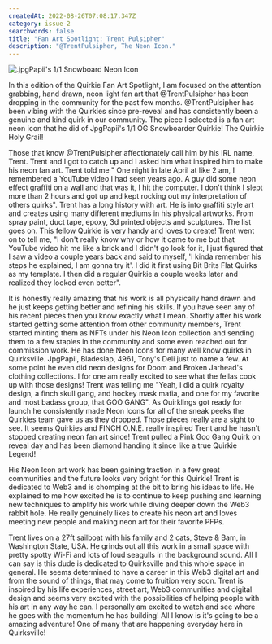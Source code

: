 ```yaml
---
createdAt: 2022-08-26T07:08:17.347Z
category: issue-2
searchwords: false
title: "Fan Art Spotlight: Trent Pulsipher"
description: "@TrentPulsipher, The Neon Icon."
---
```

![](/img/screenshot_20220825-235831_twitter.jpg ".jpgPapii's 1/1 Snowboard Neon Icon")

In this edition of the Quirkie Fan Art Spotlight, I am focused on the attention grabbing, hand drawn, neon light fan art that @TrentPulsipher has been dropping in the community for the past few months. @TrentPulsipher has been vibing with the Quirkies since pre-reveal and has consistently been a genuine and kind quirk in our community. The piece I selected is a fan art neon icon that he did of JpgPapii's 1/1 OG Snowboarder Quirkie! The Quirkie Holy Grail! 

Those that know @TrentPulsipher affectionately call him by his IRL name, Trent. Trent and I got to catch up and I asked him what inspired him to make his neon fan art. Trent told me " One night in late April at like 2 am, I remembered a YouTube video I had seen years ago. A guy did some neon effect graffiti on a wall and that was it, I hit the computer. I don't think I slept more than 2 hours and got up and kept rocking out my interpretation of others quirks". Trent has a long history with art. He is into graffiti style art and creates using many different mediums in his physical artworks. From spray paint, duct tape, epoxy, 3d printed objects and sculptures. The list goes on. This fellow Quirkie is very handy and loves to create!  Trent went on to tell me, "I don't really know why or how it came to me but that YouTube video hit me like a brick and I didn't go look for it, I just figured that I saw a video a couple years back and said to myself, 'I kinda remember his steps he explained, I am gonna try it'. I did it first using Bit Brits Flat Quirks as my template. I then did a regular Quirkie a couple weeks later and realized they looked even better". 

It is honestly really amazing that his work is all physically hand drawn and he just keeps getting better and refining his skills. If you have seen any of his recent pieces then you know exactly what I mean. Shortly after his work started getting some attention from other community members, Trent started minting them as NFTs under his Neon Icon collection and sending them to a few staples in the community and some even reached out for commission work. He has done Neon Icons for many well know quirks in Quirksville. JpgPapii, Bladeslap, 4961, Tony's Deli just to name a few. At some point he even did neon designs for Doom and Broken Jarhead's clothing collections. I for one am really excited to see what the fellas cook up with those designs! Trent was telling me  "Yeah, I did a quirk royalty design, a finch skull gang, and hockey mask mafia, and one for my favorite and most badass group, that GOO GANG". As Quirklings got ready for launch he consistently made Neon Icons for all of the sneak peeks the Quirkies team gave us as they dropped. Those pieces really are a sight to see. It seems Quirkies and FINCH O.N.E. really inspired Trent and he hasn't stopped creating neon fan art since! Trent pulled a Pink Goo Gang Quirk on reveal day and has been diamond handing it since like a true Quirkie Legend! 

His Neon Icon art work has been gaining traction in a few great communities and the future looks very bright for this Quirkie! Trent is dedicated to Web3 and is chomping at the bit to bring his ideas to life. He explained to me how excited he is to continue to keep pushing and learning new techniques to amplify his work while diving deeper down the Web3 rabbit hole. He really genuinely likes to create his neon art and loves meeting new people and making neon art for their favorite PFPs. 

Trent lives on a 27ft sailboat with his family and 2 cats, Steve & Bam, in Washington State, USA. He grinds out all this work in a small space with pretty spotty Wi-Fi and lots of loud seagulls in the background sound. All I can say is this dude is dedicated to Quirksville and this whole space in general. He seems determined to have a career in this Web3 digital art and from the sound of things, that may come to fruition very soon. Trent is inspired by his life experiences, street art, Web3 communities and digital design and seems very excited with the possibilities of helping people with his art in any way he can. I personally am excited to watch and see where he goes with the momentum he has building! All I know is it's going to be a amazing adventure! One of many that are happening everyday here in Quirksville!